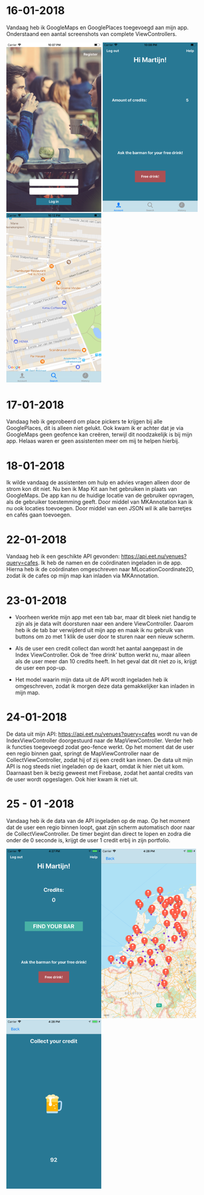 # 16-01-2018

Vandaag heb ik GoogleMaps en GooglePlaces toegevoegd aan mijn app. Onderstaand een aantal screenshots van complete ViewControllers.

<img src="https://raw.githubusercontent.com/MartijnBlauw/Project/master/doc/LoginScreen.png" width="250"> <img src="https://raw.githubusercontent.com/MartijnBlauw/Project/master/doc/IndexScreen.png" width="250"> <img src="https://raw.githubusercontent.com/MartijnBlauw/Project/master/doc/MapScreen.png" width="250">

# 17-01-2018

Vandaag heb ik geprobeerd om place pickers te krijgen bij alle GooglePlaces, dit is alleen niet gelukt. Ook kwam ik er achter dat je via GoogleMaps geen geofence kan creëren, terwijl dit noodzakelijk is bij mijn app. Helaas waren er geen assistenten meer om mij te helpen hierbij. 

# 18-01-2018

Ik wilde vandaag de assistenten om hulp en advies vragen alleen door de strom kon dit niet. Nu ben ik Map Kit aan het gebruiken in plaats van GoogleMaps. De app kan nu de huidige locatie van de gebruiker opvragen, als de gebruiker toestemming geeft. Door middel van MKAnnotation kan ik nu ook locaties toevoegen. Door middel van een JSON wil ik alle barretjes en cafés gaan toevoegen.

# 22-01-2018

Vandaag heb ik een geschikte API gevonden: https://api.eet.nu/venues?query=cafes. Ik heb de namen en de coördinaten ingeladen in de app. Hierna heb ik de coördinaten omgeschreven naar MLocationCoordinate2D, zodat ik de cafes op mijn map kan inladen via MKAnnotation. 

# 23-01-2018

 - Voorheen werkte mijn app met een tab bar, maar dit bleek niet handig te zijn als je data wilt doorsturen naar een andere ViewController. Daarom heb ik de tab bar verwijderd uit mijn app en maak ik nu gebruik van buttons om zo met 1 klik de user door te sturen naar een nieuw scherm.

- Als de user een credit collect dan wordt het aantal aangepast in de Index ViewController. Ook de 'free drink' button werkt nu, maar alleen als de user meer dan 10 credits heeft. In het geval dat dit niet zo is, krijgt de user een pop-up.

- Het model waarin mijn data uit de API wordt ingeladen heb ik omgeschreven, zodat ik morgen deze data gemakkelijker kan inladen in mijn map.

# 24-01-2018

De data uit mijn API: https://api.eet.nu/venues?query=cafes wordt nu van  de IndexViewController doorgestuurd naar de MapViewController. Verder heb ik functies toegevoegd zodat geo-fence werkt. Op het moment dat de user een regio binnen gaat, springt de MapViewController naar de CollectViewController, zodat hij of zij een credit kan innen. De data uit mijn API is nog steeds niet ingeladen op de kaart, omdat ik hier niet uit kom. Daarnaast ben ik bezig geweest met Firebase, zodat het aantal credits van de user wordt opgeslagen. Ook hier kwam ik niet uit.

# 25 - 01 -2018

Vandaag heb ik de data van de API ingeladen op de map. Op het moment dat de user een regio binnen loopt, gaat zijn scherm automatisch door naar de CollectViewController. De timer begint dan direct te lopen en zodra die onder de 0 seconde is, krijgt de user 1 credit erbij in zijn portfolio. 

<img src="https://raw.githubusercontent.com/MartijnBlauw/Project/master/doc/IndexViewController.png" width="250"><img src="https://raw.githubusercontent.com/MartijnBlauw/Project/master/doc/MapViewController.png" width="250"><img src="https://raw.githubusercontent.com/MartijnBlauw/Project/master/doc/CollectViewController.png" width="250">



